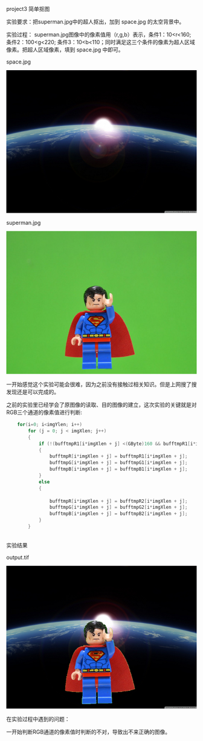 project3       简单抠图

实验要求：把superman.jpg中的超人抠出，加到 space.jpg 的太空背景中。

实验过程： superman.jpg图像中的像素值用（r,g,b）表示，条件1：10<r<160; 条件2：100<g<220; 条件3：10<b<110；同时满足这三个条件的像素为超人区域像素。把超人区域像素，填到 space.jpg 中即可。

space.jpg

![Image text](https://github.com/lovelyfanzi/information/blob/master/space.jpg?raw=true)

superman.jpg

![Image text](https://github.com/lovelyfanzi/information/blob/master/superman.jpg?raw=true)

一开始感觉这个实验可能会很难，因为之前没有接触过相关知识。但是上网搜了搜发现还是可以完成的。

之前的实验里已经学会了原图像的读取、目的图像的建立，这次实验的关键就是对RGB三个通道的像素值进行判断:

```c++
	for(i=0; i<imgYlen; i++)
		for (j = 0; j < imgXlen; j++)
		{
			if (!(bufftmpR1[i*imgXlen + j] <(GByte)160 && bufftmpR1[i*imgXlen + j] > (GByte)10 && bufftmpG1[i*imgXlen + j] < (GByte)220 && bufftmpG1[i*imgXlen + j] > (GByte)100  && bufftmpB1[i*imgXlen + j] <(GByte)110 && bufftmpB1[i*imgXlen + j] > (GByte)10))
			{
				bufftmpR[i*imgXlen + j] = bufftmpR1[i*imgXlen + j];
				bufftmpG[i*imgXlen + j] = bufftmpG1[i*imgXlen + j];
				bufftmpB[i*imgXlen + j] = bufftmpB1[i*imgXlen + j];
			}
			else
			{

				bufftmpR[i*imgXlen + j] = bufftmpR2[i*imgXlen + j];
				bufftmpG[i*imgXlen + j] = bufftmpG2[i*imgXlen + j];
				bufftmpB[i*imgXlen + j] = bufftmpB2[i*imgXlen + j];
			}
		}
	
```

实验结果

output.tif

![Image text](https://github.com/lovelyfanzi/information/blob/master/output.tif)



在实验过程中遇到的问题：

一开始判断RGB通道的像素值时判断的不对，导致出不来正确的图像。